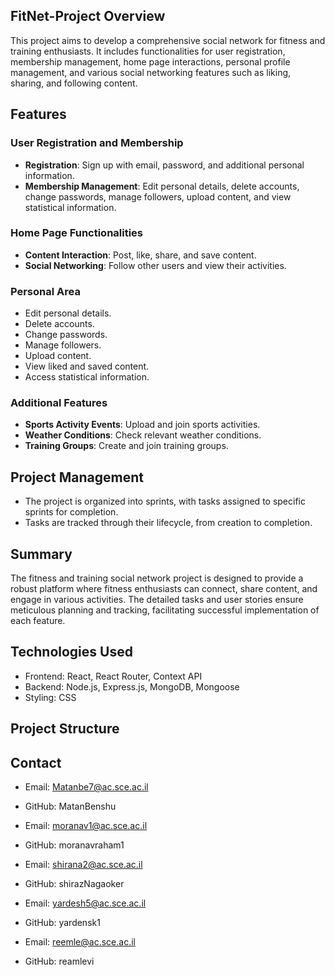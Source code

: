 
## FitNet-Project Overview

This project aims to develop a comprehensive social network for fitness and training enthusiasts. It includes functionalities for user registration, membership management, home page interactions, personal profile management, and various social networking features such as liking, sharing, and following content.

## Features

### User Registration and Membership
- **Registration**: Sign up with email, password, and additional personal information.
- **Membership Management**: Edit personal details, delete accounts, change passwords, manage followers, upload content, and view statistical information.

### Home Page Functionalities
- **Content Interaction**: Post, like, share, and save content.
- **Social Networking**: Follow other users and view their activities.

### Personal Area
- Edit personal details.
- Delete accounts.
- Change passwords.
- Manage followers.
- Upload content.
- View liked and saved content.
- Access statistical information.

### Additional Features
- **Sports Activity Events**: Upload and join sports activities.
- **Weather Conditions**: Check relevant weather conditions.
- **Training Groups**: Create and join training groups.


## Project Management
- The project is organized into sprints, with tasks assigned to specific sprints for completion.
- Tasks are tracked through their lifecycle, from creation to completion.

## Summary

The fitness and training social network project is designed to provide a robust platform where fitness enthusiasts can connect, share content, and engage in various activities. The detailed tasks and user stories ensure meticulous planning and tracking, facilitating successful implementation of each feature.


## Technologies Used

- Frontend: React, React Router, Context API
- Backend: Node.js, Express.js, MongoDB, Mongoose
- Styling: CSS

## Project Structure


## Contact

- Email: Matanbe7@ac.sce.ac.il
- GitHub: MatanBenshu

- Email: moranav1@ac.sce.ac.il
- GitHub: moranavraham1

- Email: shirana2@ac.sce.ac.il
- GitHub: shirazNagaoker

- Email: yardesh5@ac.sce.ac.il
- GitHub: yardensk1

- Email: reemle@ac.sce.ac.il
- GitHub: reamlevi



